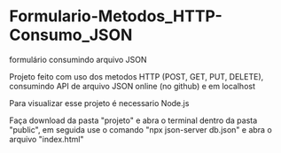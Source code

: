 # Formulario-Metodos_HTTP-Consumo_JSON
formulário consumindo arquivo JSON
<p>Projeto feito com uso dos metodos HTTP (POST, GET, PUT, DELETE), consumindo API de arquivo JSON online (no github) e em localhost</p>
<p>Para visualizar esse projeto é necessario Node.js<p>
<p>Faça download da pasta "projeto" e abra o terminal dentro da pasta "public", em seguida use o comando "npx json-server db.json" e abra o arquivo "index.html"</p>
